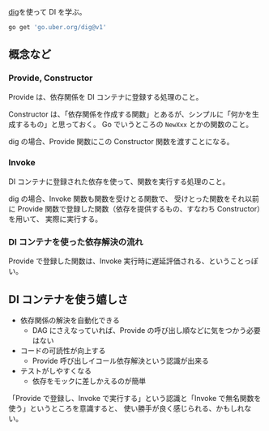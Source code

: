 [dig](https://github.com/uber-go/dig)を使って DI を学ぶ。

```sh
go get 'go.uber.org/dig@v1'
```

## 概念など

### Provide, Constructor

Provide は、依存関係を DI コンテナに登録する処理のこと。

Constructor は、「依存関係を作成する関数」とあるが、シンプルに「何かを生成するもの」と思っておく。
Go でいうところの `NewXxx` とかの関数のこと。

dig の場合、Provide 関数にこの Constructor 関数を渡すことになる。

### Invoke

DI コンテナに登録された依存を使って、関数を実行する処理のこと。

dig の場合、Invoke 関数も関数を受けとる関数で、
受けとった関数をそれ以前に Provide 関数で登録した関数（依存を提供するもの、すなわち Constructor）を用いて、
実際に実行する。

### DI コンテナを使った依存解決の流れ

Provide で登録した関数は、Invoke 実行時に遅延評価される、ということっぽい。

## DI コンテナを使う嬉しさ

- 依存関係の解決を自動化できる
    - DAG にさえなっていれば、Provide の呼び出し順などに気をつかう必要はない
- コードの可読性が向上する
    - Provide 呼び出しイコール依存解決という認識が出来る
- テストがしやすくなる
    - 依存をモックに差しかえるのが簡単

「Provide で登録し、Invoke で実行する」という認識と「Invoke で無名関数を使う」というところを意識すると、
使い勝手が良く感じられる、かもしれない。
